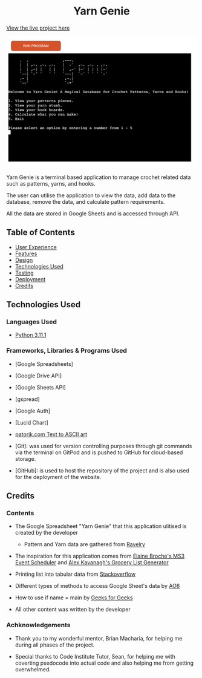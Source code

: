 <h1 align="center">Yarn Genie</h1>

[View the live project here](https://yarn-genie.herokuapp.com/)

![Yarn Genie](documentation/support_images/yarn_genie_terminal.png)

Yarn Genie is a terminal based application to manage crochet related data such as patterns, yarns, and hooks.

The user can utilise the application to view the data, add data to the database, remove the data, and calculate pattern requirements.

All the data are stored in Google Sheets and is accessed through API.

## Table of Contents
* [User Experience](#user-experience)
* [Features](#features)
* [Design](#design)
* [Technologies Used](#technologies-used)
* [Testing](#testing)
* [Deployment](#deployment)
* [Credits](#credits)

## Technologies Used

### Languages Used
* [Python 3.11.1](https://www.python.org/downloads/release/python-3111/)

### Frameworks, Libraries & Programs Used
* [Google Spreadsheets]

* [Google Drive API]

* [Google Sheets API]

* [gspread]

* [Google Auth]

* [Lucid Chart]

* [patorjk.com Text to ASCII art](https://patorjk.com/software/taag/)

* [Git]: was used for version controlling purposes through git commands via the terminal on GitPod and is pushed to GitHub for cloud-based storage.

* [GitHub]: is used to host the repository of the project and is also used for the deployment of the website.

## Credits

### Contents
* The Google Spreadsheet "Yarn Genie" that this application ulitised is created by the developer
    * Pattern and Yarn data are gathered from [Ravelry](https://www.ravelry.com/)

* The inspiration for this application comes from [Elaine Broche's MS3 Event Scheduler](https://github.com/elainebroche-dev/ms3-event-scheduler) and [Alex Kavanagh's Grocery List Generator](https://github.com/alexkavanagh-dev/grocery_list_generator)

* Printing list into tabular data from [Stackoverflow](https://stackoverflow.com/questions/9535954/printing-lists-as-tabular-data)

* Different types of methods to access Google Sheet's data by [AO8](https://gist.github.com/AO8/d37a603f0121e8573dd0154595ab0460)

* How to use if name = main by [Geeks for Geeks](https://www.geeksforgeeks.org/what-does-the-if-__name__-__main__-do/)

* All other content was written by the developer

### Achknowledgements
* Thank you to my wonderful mentor, Brian Macharia, for helping me during all phases of the project.

* Special thanks to Code Institute Tutor, Sean, for helping me with coverting psedocode into actual code and also helping me from getting overwhelmed.